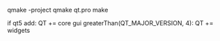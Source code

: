 qmake -project
qmake qt.pro
make

if qt5 add:
QT += core gui
greaterThan(QT_MAJOR_VERSION, 4): QT += widgets
